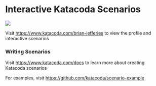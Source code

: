 # Interactive Katacoda Scenarios

[![](http://shields.katacoda.com/katacoda/brian-jefferies/count.svg)](https://www.katacoda.com/brian-jefferies "Get your profile on Katacoda.com")

Visit https://www.katacoda.com/brian-jefferies to view the profile and interactive scenarios

### Writing Scenarios
Visit https://www.katacoda.com/docs to learn more about creating Katacoda scenarios

For examples, visit https://github.com/katacoda/scenario-example
